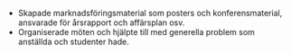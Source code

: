 * Skapade marknadsföringsmaterial som posters och konferensmaterial, ansvarade för årsrapport och affärsplan osv.
* Organiserade möten och hjälpte till med generella problem som anställda och studenter hade.